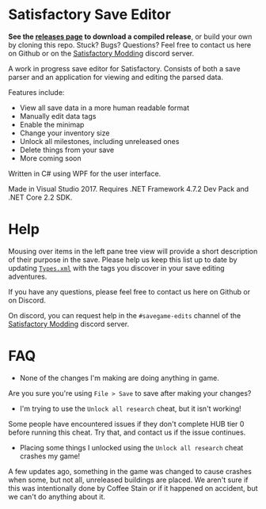 # Satisfactory Save Editor

**See the [releases page](https://github.com/Goz3rr/SatisfactorySaveEditor/releases) to download a compiled release**, or build your own by cloning this repo.
Stuck? Bugs? Questions? Feel free to contact us here on Github or on the [Satisfactory Modding](https://discord.gg/rNxYXht) discord server.

A work in progress save editor for Satisfactory. Consists of both a save parser and an application for viewing and editing the parsed data.

Features include:
* View all save data in a more human readable format
* Manually edit data tags
* Enable the minimap
* Change your inventory size
* Unlock all milestones, including unreleased ones
* Delete things from your save
* More coming soon

Written in C# using WPF for the user interface.

Made in Visual Studio 2017. Requires .NET Framework 4.7.2 Dev Pack and .NET Core 2.2 SDK. 

# Help

Mousing over items in the left pane tree view will provide a short description of their purpose in the save. Please help us keep this list up to date by updating [`Types.xml`](https://github.com/Goz3rr/SatisfactorySaveEditor/blob/master/SatisfactorySaveEditor/Types.xml) with the tags you discover in your save editing adventures.

If you have any questions, please feel free to contact us here on Github or on Discord. 

On discord, you can request help in the `#savegame-edits` channel of the [Satisfactory Modding](https://discord.gg/rNxYXht) discord server.

# FAQ

* None of the changes I'm making are doing anything in game.

Are you sure you're using `File > Save` to save after making your changes?

* I'm trying to use the `Unlock all research` cheat, but it isn't working!

Some people have encountered issues if they don't complete HUB tier 0 before running this cheat. Try that, and contact us if the issue continues.

* Placing some things I unlocked using the `Unlock all research` cheat crashes my game!

A few updates ago, something in the game was changed to cause crashes when some, but not all, unreleased buildings are placed. We aren't sure if this was intentionally done by Coffee Stain or if it happened on accident, but we can't do anything about it.
